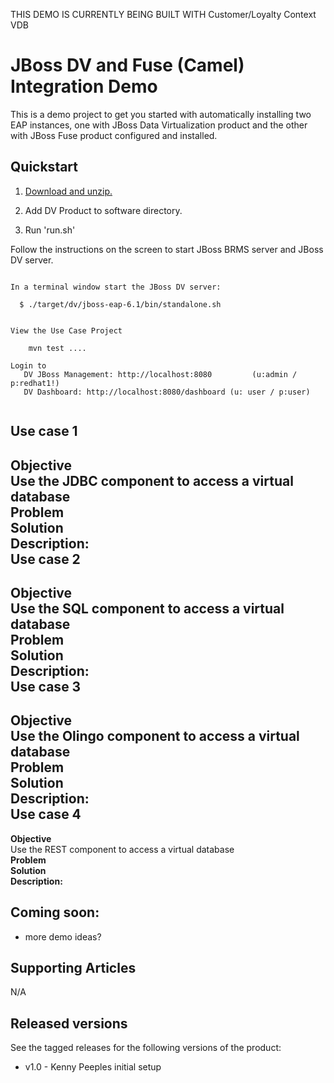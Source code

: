 THIS DEMO IS CURRENTLY BEING BUILT WITH Customer/Loyalty Context VDB  

JBoss DV and Fuse (Camel) Integration Demo
======================================
This is a demo project to get you started with automatically installing two EAP instances, one with JBoss Data Virtualization  product and the other with JBoss Fuse product configured and installed.

Quickstart
----------

1. [Download and unzip.](https://github.com/DataVirtualizationByExample/dv-fuse-integration-demo/archive/master.zip)

2. Add DV Product to software directory.

3. Run 'run.sh'

Follow the instructions on the screen to start JBoss BRMS server and JBoss DV server.

   ```
                                                                                       
   In a terminal window start the JBoss DV server:                                         
                                                                                       
     $ ./target/dv/jboss-eap-6.1/bin/standalone.sh   
   
                                                                                                                                                                         
   View the Use Case Project                                                                     
                                                                                       
       mvn test ....                                                   

   Login to 
      DV JBoss Management: http://localhost:8080         (u:admin / p:redhat1!)  
      DV Dashboard: http://localhost:8080/dashboard	(u: user / p:user)  


   ```

Use case 1 
----------  
**Objective**   
Use the JDBC component to access a virtual database  
**Problem**   
**Solution**   
**Description:**  
Use case 2 
----------  
**Objective**   
Use the SQL component to access a virtual database  
**Problem**   
**Solution**   
**Description:**  
Use case 3 
----------  
**Objective**   
Use the Olingo component to access a virtual database  
**Problem**   
**Solution**   
**Description:**  
Use case 4 
----------  
**Objective**   
Use the REST component to access a virtual database  
**Problem**   
**Solution**   
**Description:**  

Coming soon:
------------
   
   * more demo ideas?


Supporting Articles
-------------------
N/A  

Released versions
-----------------

See the tagged releases for the following versions of the product:

- v1.0 - Kenny Peeples initial setup

